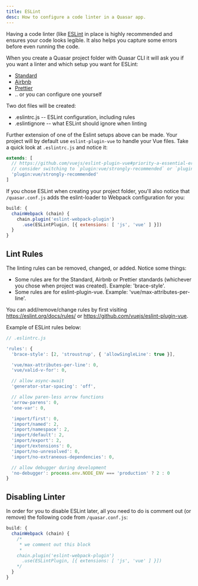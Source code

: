 ```yaml
---
title: ESLint
desc: How to configure a code linter in a Quasar app.
---
```

Having a code linter (like [ESLint](https://eslint.org/) in place is highly recommended and ensures your code looks legible. It also helps you capture some errors before even running the code.

When you create a Quasar project folder with Quasar CLI it will ask you if you want a linter and which setup you want for ESLint:

* [Standard](https://github.com/standard/standard)
* [Airbnb](https://github.com/airbnb/javascript)
* [Prettier](https://github.com/prettier/prettier)
* .. or you can configure one yourself

Two dot files will be created:

* .eslintrc.js -- ESLint configuration, including rules
* .eslintignore -- what ESLint should ignore when linting

Further extension of one of the Eslint setups above can be made. Your project will by default use `eslint-plugin-vue` to handle your Vue files. Take a quick look at `.eslintrc.js` and notice it:

```js
extends: [
  // https://github.com/vuejs/eslint-plugin-vue#priority-a-essential-error-prevention
  // consider switching to `plugin:vue/strongly-recommended` or `plugin:vue/recommended` for stricter rules.
  'plugin:vue/strongly-recommended'
]
```

If you chose ESLint when creating your project folder, you'll also notice that `/quasar.conf.js` adds the eslint-loader to Webpack configuration for you:

```js
build: {
  chainWebpack (chain) {
    chain.plugin('eslint-webpack-plugin')
      .use(ESLintPlugin, [{ extensions: [ 'js', 'vue' ] }])
  }
}
```

## Lint Rules
The linting rules can be removed, changed, or added. Notice some things:

* Some rules are for the Standard, Airbnb or Prettier standards (whichever you chose when project was created). Example: 'brace-style'.
* Some rules are for eslint-plugin-vue. Example: 'vue/max-attributes-per-line'.

You can add/remove/change rules by first visiting https://eslint.org/docs/rules/ or https://github.com/vuejs/eslint-plugin-vue.

Example of ESLint rules below:
```js
// .eslintrc.js

'rules': {
  'brace-style': [2, 'stroustrup', { 'allowSingleLine': true }],

  'vue/max-attributes-per-line': 0,
  'vue/valid-v-for': 0,

  // allow async-await
  'generator-star-spacing': 'off',

  // allow paren-less arrow functions
  'arrow-parens': 0,
  'one-var': 0,

  'import/first': 0,
  'import/named': 2,
  'import/namespace': 2,
  'import/default': 2,
  'import/export': 2,
  'import/extensions': 0,
  'import/no-unresolved': 0,
  'import/no-extraneous-dependencies': 0,

  // allow debugger during development
  'no-debugger': process.env.NODE_ENV === 'production' ? 2 : 0
}
```

## Disabling Linter
In order for you to disable ESLint later, all you need to do is comment out (or remove) the following code from `/quasar.conf.js`:

```js
build: {
  chainWebpack (chain) {
    /*
     * we comment out this block
     *
    chain.plugin('eslint-webpack-plugin')
      .use(ESLintPlugin, [{ extensions: [ 'js', 'vue' ] }])
    */
  }
}
```
